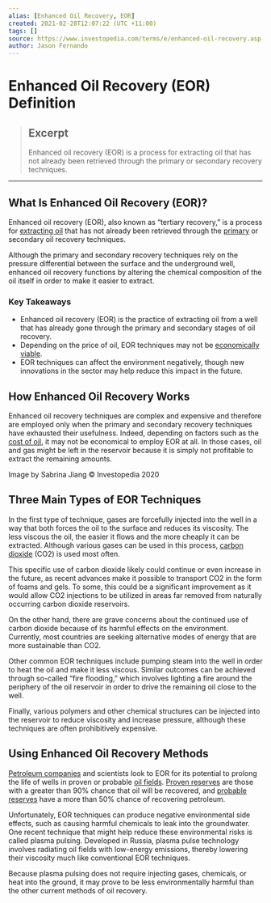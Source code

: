 ```yaml
---
alias: [Enhanced Oil Recovery, EOR]
created: 2021-02-28T12:07:22 (UTC +11:00)
tags: []
source: https://www.investopedia.com/terms/e/enhanced-oil-recovery.asp
author: Jason Fernando
---
```


# Enhanced Oil Recovery (EOR) Definition

> ## Excerpt
> Enhanced oil recovery (EOR) is a process for extracting oil that has not already been retrieved through the primary or secondary recovery techniques.

---
## What Is Enhanced Oil Recovery (EOR)?

Enhanced oil recovery (EOR), also known as “tertiary recovery,” is a process for [extracting oil](https://www.investopedia.com/articles/active-trading/102214/economics-oil-extraction.asp) that has not already been retrieved through the [primary](https://www.investopedia.com/terms/p/primary-recovery.asp) or secondary oil recovery techniques.

Although the primary and secondary recovery techniques rely on the pressure differential between the surface and the underground well, enhanced oil recovery functions by altering the chemical composition of the oil itself in order to make it easier to extract.

### Key Takeaways

-   Enhanced oil recovery (EOR) is the practice of extracting oil from a well that has already gone through the primary and secondary stages of oil recovery.
-   Depending on the price of oil, EOR techniques may not be [economically viable](https://www.investopedia.com/terms/e/economic_efficiency.asp).
-   EOR techniques can affect the environment negatively, though new innovations in the sector may help reduce this impact in the future.

## How Enhanced Oil Recovery Works

Enhanced oil recovery techniques are complex and expensive and therefore are employed only when the primary and secondary recovery techniques have exhausted their usefulness. Indeed, depending on factors such as the [cost of oil](https://www.investopedia.com/articles/economics/08/determining-oil-prices.asp), it may not be economical to employ EOR at all. In those cases, oil and gas might be left in the reservoir because it is simply not profitable to extract the remaining amounts.

Image by Sabrina Jiang © Investopedia 2020

## Three Main Types of EOR Techniques

In the first type of technique, gases are forcefully injected into the well in a way that both forces the oil to the surface and reduces its viscosity. The less viscous the oil, the easier it flows and the more cheaply it can be extracted. Although various gases can be used in this process, [carbon dioxide](https://www.investopedia.com/articles/investing/092915/5-countries-produce-most-carbon-dioxide-co2.asp) (CO2) is used most often. 

This specific use of carbon dioxide likely could continue or even increase in the future, as recent advances make it possible to transport CO2 in the form of foams and gels. To some, this could be a significant improvement as it would allow CO2 injections to be utilized in areas far removed from naturally occurring carbon dioxide reservoirs.

On the other hand, there are grave concerns about the continued use of carbon dioxide because of its harmful effects on the environment. Currently, most countries are seeking alternative modes of energy that are more sustainable than CO2.

Other common EOR techniques include pumping steam into the well in order to heat the oil and make it less viscous. Similar outcomes can be achieved through so-called “fire flooding,” which involves lighting a fire around the periphery of the oil reservoir in order to drive the remaining oil close to the well. 

Finally, various polymers and other chemical structures can be injected into the reservoir to reduce viscosity and increase pressure, although these techniques are often prohibitively expensive.

## Using Enhanced Oil Recovery Methods

[Petroleum companies](https://www.investopedia.com/investing/oil-stocks/) and scientists look to EOR for its potential to prolong the life of wells in proven or probable [oil fields](https://www.investopedia.com/terms/o/oil-field.asp). [Proven reserves](https://www.investopedia.com/terms/p/proven-reserves.asp) are those with a greater than 90% chance that oil will be recovered, and [probable reserves](http://investopedia/) have a more than 50% chance of recovering petroleum.

Unfortunately, EOR techniques can produce negative environmental side effects, such as causing harmful chemicals to leak into the groundwater. One recent technique that might help reduce these environmental risks is called plasma pulsing. Developed in Russia, plasma pulse technology involves radiating oil fields with low-energy emissions, thereby lowering their viscosity much like conventional EOR techniques.

Because plasma pulsing does not require injecting gases, chemicals, or heat into the ground, it may prove to be less environmentally harmful than the other current methods of oil recovery.
